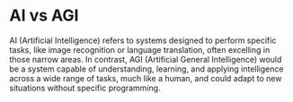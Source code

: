 # AI vs AGI

AI (Artificial Intelligence) refers to systems designed to perform specific tasks, like image recognition or language translation, often excelling in those narrow areas. In contrast, AGI (Artificial General Intelligence) would be a system capable of understanding, learning, and applying intelligence across a wide range of tasks, much like a human, and could adapt to new situations without specific programming.